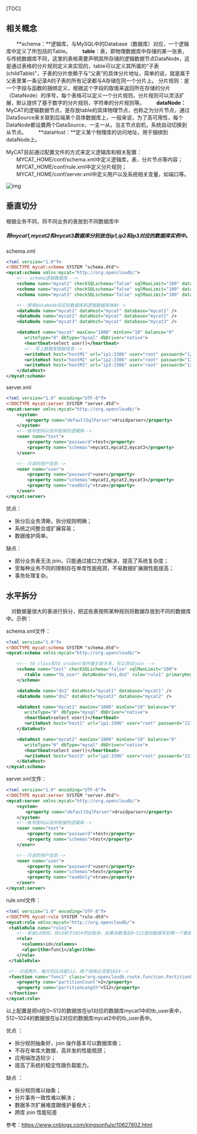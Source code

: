 [TOC]

## 相关概念

　　**schema：**逻辑库，与MySQL中的Database（数据库）对应，一个逻辑库中定义了所包括的Table。 
　　**table**：表，即物理数据库中存储的某一张表，与传统数据库不同，这里的表格需要声明其所存储的逻辑数据节点DataNode，这是通过表格的分片规则定义来实现的，table可以定义其所属的“子表(childTable)”，子表的分片依赖于与“父表”的具体分片地址，简单的说，就是属于父表里某一条记录A的子表的所有记录都与A存储在同一个分片上。 
分片规则：是一个字段与函数的捆绑定义，根据这个字段的取值来返回所在存储的分片（DataNode）的序号，每个表格可以定义一个分片规则，分片规则可以灵活扩展，默认提供了基于数字的分片规则，字符串的分片规则等。 
　　**dataNode：** MyCAT的逻辑数据节点，是存放table的具体物理节点，也称之为分片节点，通过DataSource来关联到后端某个具体数据库上，一般来说，为了高可用性，每个DataNode都设置两个DataSource，一主一从，当主节点宕机，系统自动切换到从节点。 
　　**dataHost：**定义某个物理库的访问地址，用于捆绑到dataNode上。

MyCAT目前通过配置文件的方式来定义逻辑库和相关配置： 
　　MYCAT_HOME/conf/schema.xml中定义逻辑库，表、分片节点等内容； 
　　MYCAT_HOME/conf/rule.xml中定义分片规则； 
　　MYCAT_HOME/conf/server.xml中定义用户以及系统相关变量，如端口等。

![img](../../../../Software/Typora/Picture/761230-20190330155431028-595761433.png)





## 垂直切分

根据业务不同，将不同业务的表放到不同数据库中

##### 将mycat1,mycat2和mycat3数据库分别放在ip1,ip2和ip3对应的数据库实例中。

schema.xml

```xml
<?xml version="1.0"?>
<!DOCTYPE mycat:schema SYSTEM "schema.dtd">
<mycat:schema xmlns:mycat="http://org.opencloudb/">
    <!-- schema逻辑数据库 -->
    <schema name="mycat1" checkSQLschema="false" sqlMaxLimit="100" dataNode="mycat1" />
    <schema name="mycat2" checkSQLschema="false" sqlMaxLimit="100" dataNode="mycat2" />
    <schema name="mycat3" checkSQLschema="false" sqlMaxLimit="100" dataNode="mycat3" />

    <!--使用dataNode将实际数据库和逻辑数据库映射-->
    <dataNode name="mycat1" dataHost="mycat" database="mycat1" />
    <dataNode name="mycat2" dataHost="mycat" database="mycat2" />
    <dataNode name="mycat3" dataHost="mycat" database="mycat3" />

    <dataHost name="mycat" maxCon="1000" minCon="10" balance="0"
       writeType="0" dbType="mysql" dbDriver="native">
       <heartbeat>select user()</heartbeat>
       <!--写上数据库链接信息-->
       <writeHost host="hostM1" url="ip1:3306" user="root" password="123456" />
       <writeHost host="hostM2" url="ip2:3306" user="root" password="123456" />
       <writeHost host="hostM3" url="ip3:3306" user="root" password="123456" />
    </dataHost>
</mycat:schema>
```

server.xml

```xml
<?xml version="1.0" encoding="UTF-8"?>
<!DOCTYPE mycat:server SYSTEM "server.dtd">
<mycat:server xmlns:mycat="http://org.opencloudb/">
    <system>
    　　<property name="defaultSqlParser">druidparser</property>
    </system>
    <!--帐号密码以及所链接的逻辑库-->
    <user name="test">
        <property name="password">test</property>
        <property name="schemas">mycat1,mycat2,mycat3</property>
    </user>

    <!--只读的用户信息-->
    <user name="user">
        <property name="password">user</property>
        <property name="schemas">mycat1,mycat2,mycat3</property>
        <property name="readOnly">true</property>
    </user>
</mycat:server>
```

优点：

- 拆分后业务清晰，拆分规则明确；
- 系统之间整合或扩展容易；
- 数据维护简单。

缺点：

- 部分业务表无法 join，只能通过接口方式解决，提高了系统复杂度；
- 受每种业务不同的限制存在单库性能瓶颈，不易数据扩展跟性能提高；
- 事务处理复杂。

## 水平拆分

　对数据量很大的表进行拆分，把这些表按照某种规则将数据存放到不同的数据库中。示例：

schema.xml文件：

```xml
<?xml version="1.0"?>
<!DOCTYPE mycat:schema SYSTEM "schema.dtd">
<mycat:schema xmlns:mycat="http://org.opencloudb/">

    <!-- tb_class和tb_student有外键关联关系，可以测试join -->
    <schema name="test" checkSQLschema="false" sqlMaxLimit="100">
       <table name="tb_user" dataNode="dn1,dn2" rule="rule1" primaryKey="id"/>
    </schema>

    <dataNode name="dn1" dataHost="mycat1" database="mycat1" />
    <dataNode name="dn2" dataHost="mycat2" database="mycat2" />

    <dataHost name="mycat1" maxCon="1000" minCon="10" balance="0"
       writeType="0" dbType="mysql" dbDriver="native">
       <heartbeat>select user()</heartbeat>
       <writeHost host="host1" url="ip1:3306" user="root" password="123456" />
    </dataHost>

    <dataHost name="mycat2" maxCon="1000" minCon="10" balance="0"
       writeType="0" dbType="mysql" dbDriver="native">
       <heartbeat>select user()</heartbeat>
       <writeHost host="host3" url="ip2:3306" user="root" password="123456" />
    </dataHost>
</mycat:schema>
```

server.xml文件：

```xml
<?xml version="1.0" encoding="UTF-8"?>
<!DOCTYPE mycat:server SYSTEM "server.dtd">
<mycat:server xmlns:mycat="http://org.opencloudb/">
    <system>
    　　<property name="defaultSqlParser">druidparser</property>
    </system>
    <!--帐号密码以及所链接的逻辑库-->
    <user name="test">
        <property name="password">test</property>
        <property name="schemas">test</property>
    </user>

    <!--只读的用户信息-->
    <user name="user">
        <property name="password">user</property>
        <property name="schemas">test</property>
        <property name="readOnly">true</property>
    </user>
</mycat:server>
```

rule.xml文件：

```xml
<?xml version="1.0" encoding="UTF-8"?>
<!DOCTYPE mycat:rule SYSTEM "rule.dtd">
<mycat:rule xmlns:mycat="http://org.opencloudb/"> 
 <tableRule name="rule1">
    <!--安装id规则，将id除于1024然后取余，如果余数落在0~512就将数据写到第一个数据库，如果是在512~1024就放到第二个数据库-->
    <rule>
      <columns>id</columns>
      <algorithm>func1</algorithm>
    </rule>
 </tableRule>

 <!--分成两片，每片的区间是512，两个相乘必须是1024-->
 <function name="func1" class="org.opencloudb.route.function.PartitionByLong">
    <property name="partitionCount">2</property>
    <property name="partitionLength">512</property>
 </function>
</mycat:rule>
```

以上配置是把id在0~512的数据放在ip1对应的数据库mycat1中的tb_user表中，512~1024的数据放在ip2对应的数据库mycat2中的tb_user表中。

优点 ：

- 拆分规则抽象好，join 操作基本可以数据库做；
- 不存在单库大数据，高并发的性能瓶颈；
- 应用端改造较少；
- 提高了系统的稳定性跟负载能力。

缺点 ：

- 拆分规则难以抽象；
- 分片事务一致性难以解决；
- 数据多次扩展难度跟维护量极大；
- 跨库 join 性能较差



参考：https://www.cnblogs.com/kingsonfu/p/10627802.html











